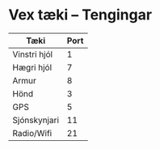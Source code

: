 # Vex tæki – Tengingar

| Tæki           | Port |
|----------------|------|
| Vinstri hjól   | 1    |
| Hægri hjól     | 7    |
| Armur          | 8    |
| Hönd           | 3    |
| GPS            | 5    |
| Sjónskynjari   | 11   |
| Radio/Wifi         | 21   |
